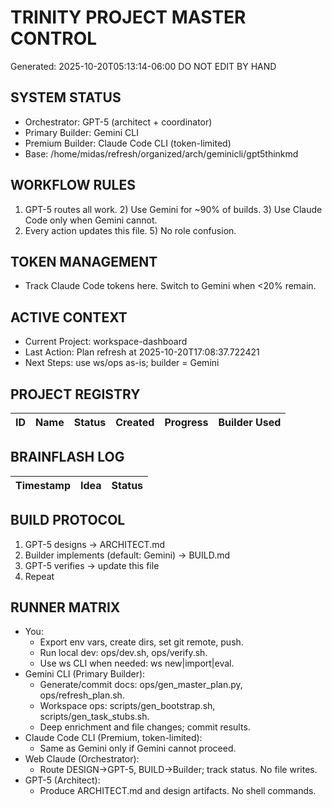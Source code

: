# TRINITY PROJECT MASTER CONTROL
Generated: 2025-10-20T05:13:14-06:00
DO NOT EDIT BY HAND

## SYSTEM STATUS
- Orchestrator: GPT-5 (architect + coordinator)
- Primary Builder: Gemini CLI
- Premium Builder: Claude Code CLI (token-limited)
- Base: /home/midas/refresh/organized/arch/geminicli/gpt5thinkmd

## WORKFLOW RULES
1) GPT-5 routes all work. 2) Use Gemini for ~90% of builds. 3) Use Claude Code only when Gemini cannot.
4) Every action updates this file. 5) No role confusion.

## TOKEN MANAGEMENT
- Track Claude Code tokens here. Switch to Gemini when <20% remain.

## ACTIVE CONTEXT
- Current Project: workspace-dashboard
- Last Action: Plan refresh at 2025-10-20T17:08:37.722421
- Next Steps: use ws/ops as-is; builder = Gemini
## PROJECT REGISTRY
| ID | Name | Status | Created | Progress | Builder Used |
|----|------|--------|---------|----------|--------------|

## BRAINFLASH LOG
| Timestamp | Idea | Status |
|-----------|------|--------|

## BUILD PROTOCOL
1) GPT-5 designs → ARCHITECT.md
2) Builder implements (default: Gemini) → BUILD.md
3) GPT-5 verifies → update this file
4) Repeat
## RUNNER MATRIX
- You:
  - Export env vars, create dirs, set git remote, push.
  - Run local dev: ops/dev.sh, ops/verify.sh.
  - Use ws CLI when needed: ws new|import|eval.
- Gemini CLI (Primary Builder):
  - Generate/commit docs: ops/gen_master_plan.py, ops/refresh_plan.sh.
  - Workspace ops: scripts/gen_bootstrap.sh, scripts/gen_task_stubs.sh.
  - Deep enrichment and file changes; commit results.
- Claude Code CLI (Premium, token-limited):
  - Same as Gemini only if Gemini cannot proceed.
- Web Claude (Orchestrator):
  - Route DESIGN→GPT-5, BUILD→Builder; track status. No file writes.
- GPT-5 (Architect):
  - Produce ARCHITECT.md and design artifacts. No shell commands.
